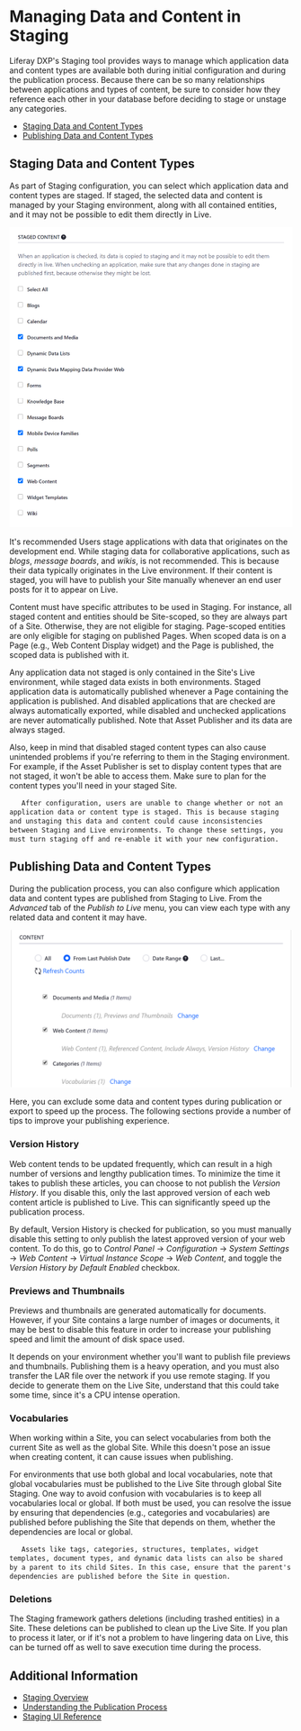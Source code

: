 # Managing Data and Content in Staging

Liferay DXP's Staging tool provides ways to manage which application data and content types are available both during initial configuration and during the publication process. Because there can be so many relationships between applications and types of content, be sure to consider how they reference each other in your database before deciding to stage or unstage any categories.

* [Staging Data and Content Types](#staging-data-and-content-types)
* [Publishing Data and Content Types](#publishing-data-and-content-types)

## Staging Data and Content Types

As part of Staging configuration, you can select which application data and content types are staged. If staged, the selected data and content is managed by your Staging environment, along with all contained entities, and it may not be possible to edit them directly in Live.

![Select which application data and content types are staged.](./managing-data-and-content-types-in-staging/images/01.png)

It's recommended Users stage applications with data that originates on the development end. While staging data for collaborative applications, such as *blogs*, *message boards*, and *wikis*, is not recommended. This is because their data typically originates in the Live environment. If their content is staged, you will have to publish your Site manually whenever an end user posts for it to appear on Live.

Content must have specific attributes to be used in Staging. For instance, all staged content and entities should be Site-scoped, so they are always part of a Site. Otherwise, they are not eligible for staging. Page-scoped entities are only eligible for staging on published Pages. When scoped data is on a Page (e.g., Web Content Display widget) and the Page is published, the scoped data is published with it.

Any application data not staged is only contained in the Site's Live environment, while staged data exists in both environments. Staged application data is automatically published whenever a Page containing the application is published. And disabled applications that are checked are always automatically exported, while disabled and unchecked applications are never automatically published. Note that Asset Publisher and its data are always staged.

Also, keep in mind that disabled staged content types can also cause unintended problems if you're referring to them in the Staging environment. For example, if the Asset Publisher is set to display content types that are not staged, it won't be able to access them. Make sure to plan for the content types you'll need in your staged Site.

```important::
   After configuration, users are unable to change whether or not an application data or content type is staged. This is because staging and unstaging this data and content could cause inconsistencies between Staging and Live environments. To change these settings, you must turn staging off and re-enable it with your new configuration.
```

## Publishing Data and Content Types

During the publication process, you can also configure which application data and content types are published from Staging to Live. From the *Advanced* tab of the *Publish to Live* menu, you can view each type with any related data and content it may have.

![Configure which application data and content types are published from Staging to Live.](./managing-data-and-content-types-in-staging/images/02.png)

Here, you can exclude some data and content types during publication or export to speed up the process. The following sections provide a number of tips to improve your publishing experience.

### Version History

Web content tends to be updated frequently, which can result in a high number of versions and lengthy publication times. To minimize the time it takes to publish these articles, you can choose to not publish the *Version History*. If you disable this, only the last approved version of each web content article is published to Live. This can significantly speed up the publication process.

By default, Version History is checked for publication, so you must manually disable this setting to only publish the latest approved version of your web content. To do this, go to *Control Panel* &rarr; *Configuration* &rarr; *System Settings* &rarr; *Web Content* &rarr; *Virtual Instance Scope* &rarr; *Web Content*, and toggle the *Version History by Default Enabled* checkbox.

### Previews and Thumbnails

Previews and thumbnails are generated automatically for documents. However, if your Site contains a large number of images or documents, it may be best to disable this feature in order to increase your publishing speed and limit the amount of disk space used.

It depends on your environment whether you'll want to publish file previews and thumbnails. Publishing them is a heavy operation, and you must also transfer the LAR file over the network if you use remote staging. If you decide to generate them on the Live Site, understand that this could take some time, since it's a CPU intense operation.

### Vocabularies

When working within a Site, you can select vocabularies from both the current Site as well as the global Site. While this doesn't pose an issue when creating content, it can cause issues when publishing.

For environments that use both global and local vocabularies, note that global vocabularies must be published to the Live Site through global Site Staging. One way to avoid confusion with vocabularies is to keep all vocabularies local or global. If both must be used, you can resolve the issue by ensuring that dependencies (e.g., categories and vocabularies) are published before publishing the Site that depends on them, whether the dependencies are local or global.

```note::
   Assets like tags, categories, structures, templates, widget templates, document types, and dynamic data lists can also be shared by a parent to its child Sites. In this case, ensure that the parent's dependencies are published before the Site in question.
```

### Deletions

The Staging framework gathers deletions (including trashed entities) in a Site. These deletions can be published to clean up the Live Site. If you plan to process it later, or if it's not a problem to have lingering data on Live, this can be turned off as well to save execution time during the process.

## Additional Information

* [Staging Overview](./staging-overview.md)
* [Understanding the Publication Process](./understanding-the-publication-process.md)
* [Staging UI Reference](./staging-ui-reference)
